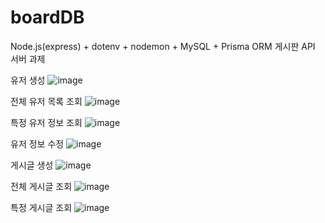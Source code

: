 # boardDB
Node.js(express) + dotenv + nodemon + MySQL + Prisma ORM 게시판 API 서버 과제

유저 생성
![image](https://github.com/user-attachments/assets/5214c008-3726-4ff2-85a4-836f15c45b91)


전체 유저 목록 조회
![image](https://github.com/user-attachments/assets/1b822add-89f6-45cf-848a-4d8c1babcba3)


특정 유저 정보 조회
![image](https://github.com/user-attachments/assets/3898bd8a-3c07-4954-905d-08b8c3346dbd)


유저 정보 수정
![image](https://github.com/user-attachments/assets/7075d1f1-5f9a-4329-9edc-0c73c83ed00f)


게시글 생성
![image](https://github.com/user-attachments/assets/b08b34fb-4656-49be-a375-6f4818165ce8)


전체 게시글 조회
![image](https://github.com/user-attachments/assets/393ea309-e393-4ff5-ad18-b2fafdbee0b9)


특정 게시글 조회
![image](https://github.com/user-attachments/assets/3739cd38-dbab-49af-bd59-bed47634a273)
